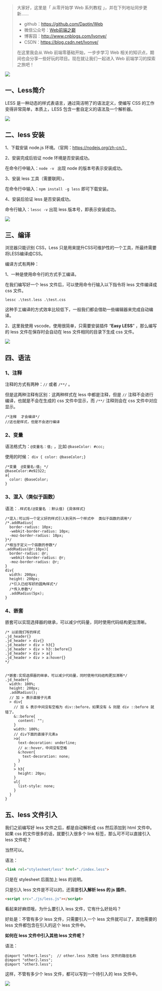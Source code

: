 >大家好，这里是「 从零开始学 Web 系列教程 」，并在下列地址同步更新......
>
> - github：https://github.com/Daotin/Web
> - 微信公众号：[Web前端之巅](https://github.com/Daotin/pic/raw/master/wx.jpg)
> - 博客园：http://www.cnblogs.com/lvonve/
> - CSDN：https://blog.csdn.net/lvonve/
>
> 在这里我会从 Web 前端零基础开始，一步步学习 Web 相关的知识点，期间也会分享一些好玩的项目。现在就让我们一起进入 Web 前端学习的探索之旅吧！

![](https://github.com/Daotin/pic/raw/master/fgx.png)



## 一、Less简介

LESS 是一种动态的样式表语言，通过简洁明了的语法定义，使编写 CSS 的工作变得非常简单，本质上，LESS 包含一套自定义的语法及一个解析器。



![](images/9.png)





## 二、less 安装

1、下载安装 node.js 环境。（官网：https://nodejs.org/zh-cn/）

2、安装完成后验证 node 环境是否安装成功。

在命令行中输入：`node -v ` 出现 node 的版本号表示安装成功。

3、安装 less 工具（需要联网）。

在命令行中输入：`npm install -g less` 即可下载安装。

4、安装后验证 less 是否安装成功。

命令行输入：`lessc -v`  出现 less 版本号，即表示安装成功。



![](images/10.png)





## 三、编译

浏览器只能识别 CSS，Less 只是用来提升CSS可维护性的一个工具，所最终需要将LESS编译成CSS。

编译方式有两种：

1、一种是使用命令行的方式手工编译。

在我们编写好一个 less 文件后，可以使用命令行输入以下指令将 less 文件编译成 css 文件。

```
lessc .\test.less .\test.css
```

这种手工编译的方式效率比较低下，一般我们都会借助一些编辑器来完成自动编译。

2、这里我使用 vscode，使用很简单，只需要安装插件 “**Easy LESS**” ，那么编写的 less 文件在保存时会自动在 less 文件相同的目录下生成 css 文件。



![](images/11.png)





## 四、语法

### 1、注释

注释的方式有两种：`//`  或者 `/**/`  。

但是这两种注释有区别：这两种样式在 less 中都是注释，但是 `//` 注释不会进行编译，也就是不会在生成的 css 文件中显示，而 `/**/` 注释则会在 css 文件中对应显示。

```less
/*注释  才会编译*/
//这也是样式，但是不会进行编译
```



### 2、变量

语法格式为：`@变量名：值;` ，比如 `@baseColor: #ccc;`

使用的时候： `div { color: @baseColor;}`

```less
/*变量  @变量名:值; */
@baseColor:#e92322;
a{
  color: @baseColor;
}
```



### 3、混入（类似于函数）

语法：`.样式名(@变量名 ：默认值) {具体样式}`

```less
/*混入:可以将一个定义好的样式引入到另外一个样式中  类似于函数的调用*/
/*.addRadius{
  border-radius: 10px;
  -webkit-border-radius: 10px;
  -moz-border-radius: 10px;
}*/
/*相当于定义一个函数的参数*/
.addRadius(@r:10px){
  border-radius: @r;
  -webkit-border-radius: @r;
  -moz-border-radius: @r;
}
div{
  width: 200px;
  height: 200px;
  /*引入已经写好的圆角样式*/
  /*传入参数*/
  .addRadius(5px);
}
```



### 4、嵌套

嵌套可以实现选择器的继承，可以减少代码量，同时使用代码结构更加清晰。

```less
/* 以前我们写的样式
.jd_header{}
.jd_header > div{}
.jd_header > div > h3{}
.jd_header > div > h3::before{}
.jd_header > div > a{}
.jd_header > div > a:hover{}
*/


/*嵌套:实现选择器的继承，可以减少代码量，同时使用代码结构更加清晰*/
.jd_header{
  width: 100%;
  height: 200px;
  .addRadius();
  // 加 > 表示直接子元素
  > div{
    // 加 & 表示中间没有空格为 div::before，如果没有 & 则是 div ::before 就错了。
    &::before{
      content: "";
    }
    width: 100%;
    // div下面的直接子元素a
    >a{
      text-decoration: underline;
      // a::hover，中间没有空格
      &:hover{
        text-decoration: none;
      }
    }
    > h3{
      height: 20px;
    }
    ul{
      list-style: none;
    }
  }
}

```



## 五、less 文件引入

我们之前编写好 less 文件之后，都是自动解析成 css 然后添加到 html 文件中。如果 css 的文件很多的话，就要引入很多个 link 标签，那么可不可以直接引入 less 文件呢？

当然可以。

语法：

```html
<link rel="stylesheet/less" href="./index.less">
```

只是在 stylesheet 后面加上 less 的说明。

只是引入 less 文件是不可以的，还需要**引入解析 less 的 js 插件**。

```html
<script src="./js/less.js"></script>
```

看起来好麻烦哦，为什么要引入 less 文件，它有什么好处吗？

好处是：不管有多少 less 文件，只需要引入一个 less 文件就可以了，其他需要的 less 文件都包含在引入的这个 less 文件中。



**如何在 less 文件中引入其他 less 文件呢？**

语法：

```less
@import "other1.less";  // other.less 为其他 less 文件的路径名称
@import "other2.less";
@import "other3.less";
```

这样，不管有多少个 less 文件，都可以写到一个待引入的 less 文件中。



![](https://github.com/Daotin/pic/raw/master/fgx.png)